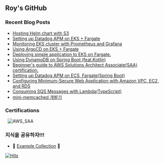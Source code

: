 ## Roy's GitHub

### Recent Blog Posts

- [Hosting Helm chart with S3](https://github.com/sang-w0o/Study/blob/master/Infrastructure/Kubernetes/Helm%20chart%EC%99%80%20S3%EB%A1%9C%20Helm%20chart%20hosting%ED%95%98%EA%B8%B0.md)
- [Setting up Datadog APM on EKS + Fargate](https://dev.to/aws-builders/apm-with-datadog-on-eks-fargate-17i2)
- [Monitoring EKS cluster with Prometheus and Grafana](https://dev.to/aws-builders/monitoring-eks-cluster-with-prometheus-and-grafana-1kpb)
- [Using ArgoCD on EKS + Fargate](https://dev.to/aws-builders/using-argocd-on-eks-fargate-47lb)
- [Deploying simple application to EKS on Fargate.](https://dev.to/sangwoo/deploying-simple-application-to-eks-on-fargate-5ee2)
- [Using DynamoDB on Spring Boot (feat.Kotlin)](https://dev.to/aws-builders/using-dynamodb-on-spring-boot-featkotlin-3674)
- [Beginner's guide to AWS Solutions Architect Associate(SAA) certification.](https://dev.to/aws-builders/beginners-guide-to-aws-saa-exam-fcn)
- [Setting up Datadog APM on ECS, Fargate(Spring Boot)](https://dev.to/aws-builders/setting-up-datadog-apm-on-ecs-fargatespring-boot-4ema)
- [Configuring Minimum-Secure Web Application with Amazon VPC, EC2, and RDS](https://dev.to/aws-builders/configuring-private-web-application-with-amazon-vpc-ec2-and-rds-5eii)
- [Consuming SQS Messages with Lambda(TypeScript)](https://dev.to/aws-builders/consuming-sqs-messages-with-lambdatypescript-1gck)
- [mini-memcached 개발기](https://medium.com/daangn/%EB%8B%A8%EC%9C%84-%ED%85%8C%EC%8A%A4%ED%8A%B8%EB%A5%BC-%EC%9C%84%ED%95%9C-mini-memcached-%EA%B0%9C%EB%B0%9C%EA%B8%B0-732bf2bb9e)

### Certifications
  
![AWS_SAA](https://images.credly.com/size/220x220/images/0e284c3f-5164-4b21-8660-0d84737941bc/image.png) 

### 지식을 공유하자!!!

- 🥳 [Example Collection](https://github.com/Example-Collection) 🥳


[![Hits](https://hits.seeyoufarm.com/api/count/incr/badge.svg?url=https%3A%2F%2Fgithub.com%2Fsangw-w0o)](https://hits.seeyoufarm.com)
